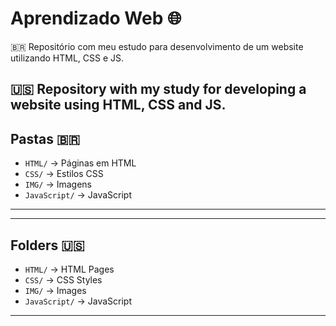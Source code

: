 # Aprendizado Web 🌐

🇧🇷 Repositório com meu estudo para desenvolvimento de um website utilizando HTML, CSS e JS.

🇺🇸 Repository with my study for developing a website using HTML, CSS and JS.
----------------------------------------------------------------------

## Pastas 🇧🇷

- `HTML/` → Páginas em HTML
- `CSS/` → Estilos CSS
- `IMG/` → Imagens
- `JavaScript/` → JavaScript

----------------------------------------------------------------------
----------------------------------------------------------------------

## Folders 🇺🇸

- `HTML/` → HTML Pages
- `CSS/` → CSS Styles
- `IMG/` → Images
- `JavaScript/` → JavaScript

----------------------------------------------------------------------
